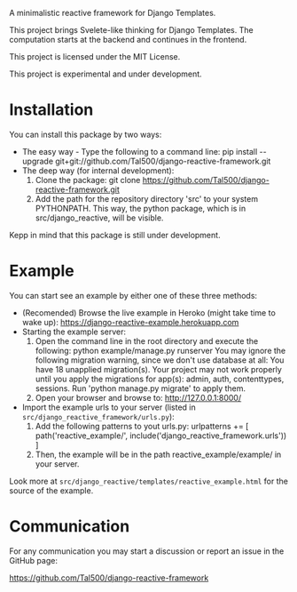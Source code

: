 A minimalistic reactive framework for Django Templates.

This project brings Svelete-like thinking for Django Templates.
The computation starts at the backend and continues in the frontend.

This project is licensed under the MIT License.

This project is experimental and under development.

# Installation
You can install this package by two ways:

* The easy way - Type the following to a command line:
    pip install --upgrade git+git://github.com/Tal500/django-reactive-framework.git
* The deep way (for internal development):
    1. Clone the package:
        git clone https://github.com/Tal500/django-reactive-framework.git
    2. Add the path for the repository directory 'src' to your system PYTHONPATH.
    This way, the python package, which is in src/django_reactive, will be visible.

Kepp in mind that this package is still under development.

# Example

You can start see an example by either one of these three methods:

* (Recomended) Browse the live example in Heroko (might take time to wake up):
https://django-reactive-example.herokuapp.com
* Starting the example server:
    1. Open the command line in the root directory and execute the following:
            python example/manage.py runserver
    You may ignore the following migration warning, since we don't use database at all:
        You have 18 unapplied migration(s). Your project may not work properly until you apply the migrations for app(s): admin, auth, contenttypes, sessions.
        Run 'python manage.py migrate' to apply them.
    2. Open your browser and browse to:
            http://127.0.0.1:8000/
* Import the example urls to your server (listed in `src/django_reactive_framework/urls.py`):
    1. Add the following patterns to yout urls.py:
            urlpatterns += [
                path('reactive_example/', include('django_reactive_framework.urls'))
            ]
    2. Then, the example will be in the path reactive_example/example/ in your server.

Look more at `src/django_reactive/templates/reactive_example.html` for the source of the example.

# Communication

For any communication you may start a discussion or report an issue in the GitHub page:

https://github.com/Tal500/django-reactive-framework